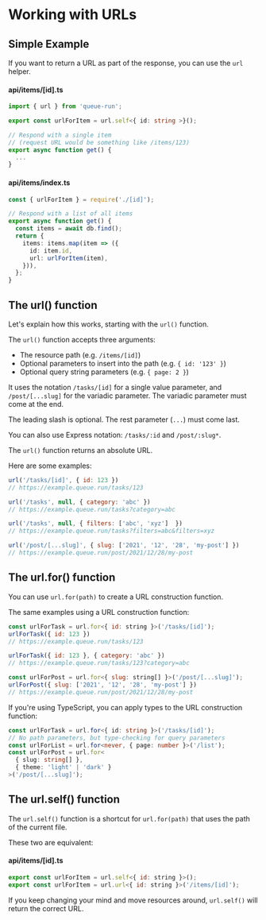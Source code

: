 # Working with URLs

## Simple Example

If you want to return a URL as part of the response, you can use the `url` helper.

#### api/items/[id].ts
```ts
import { url } from 'queue-run';

export const urlForItem = url.self<{ id: string >}();

// Respond with a single item
// (request URL would be something like /items/123)
export async function get() {
  ...
}
```

#### api/items/index.ts
```ts
const { urlForItem } = require('./[id]');

// Respond with a list of all items
export async function get() {
  const items = await db.find();
  return {
    items: items.map(item => ({
      id: item.id,
      url: urlForItem(item),
    })),
  };
}
```

## The url() function

Let's explain how this works, starting with the `url()` function.

The `url()` function accepts three arguments:

- The resource path (e.g. `/items/[id]`)
- Optional parameters to insert into the path (e.g. `{ id: '123' }`)
- Optional query string parameters (e.g. `{ page: 2 }`)

It uses the notation `/tasks/[id]` for a single value parameter, and `/post/[...slug]` for the variadic parameter. The variadic parameter must come at the end.

The leading slash is optional. The
rest parameter (`...`) must come last.

You can also use Express notation: `/tasks/:id` and `/post/:slug*`.

The `url()` function returns an absolute URL.

Here are some examples:

```js
url('/tasks/[id]', { id: 123 })
// https://example.queue.run/tasks/123

url('/tasks', null, { category: 'abc' })
// https://example.queue.run/tasks?category=abc

url('/tasks', null, { filters: ['abc', 'xyz']  })
// https://example.queue.run/tasks?filters=abc&filters=xyz

url('/post/[...slug]', { slug: ['2021', '12', '28', 'my-post'] })
// https://example.queue.run/post/2021/12/28/my-post
```

## The url.for() function

You can use `url.for(path)` to create a URL construction function.

The same examples using a URL construction function:

```js
const urlForTask = url.for<{ id: string }>('/tasks/[id]');
urlForTask({ id: 123 })
// https://example.queue.run/tasks/123

urlForTask({ id: 123 }, { category: 'abc' })
// https://example.queue.run/tasks/123?category=abc

const urlForPost = url.for<{ slug: string[] }>('/post/[...slug]');
urlForPost({ slug: ['2021', '12', '28', 'my-post'] })
// https://example.queue.run/post/2021/12/28/my-post
```

If you're using TypeScript, you can apply types to the URL construction function:

```ts
const urlForTask = url.for<{ id: string }>('/tasks/[id]');
// No path parameters, but type-checking for query parameters
const urlForList = url.for<never, { page: number }>('/list');
const urlForPost = url.for<
  { slug: string[] },
  { theme: 'light' | 'dark' }
>('/post/[...slug]');
```

## The url.self() function

The `url.self()` function is a shortcut for `url.for(path)` that uses the path of the current file.

These two are equivalent:

#### api/items/[id].ts
```js
export const urlForItem = url.self<{ id: string }>();
export const urlForItem = url.url<{ id: string }>('/items/[id]');
```

If you keep changing your mind and move resources around, `url.self()` will return the correct URL.